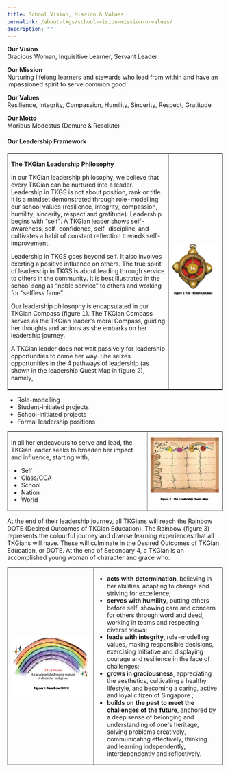 ```yaml
---
title: School Vision, Mission & Values
permalink: /about-tkgs/school-vision-mission-n-values/
description: ""
---
```

<p><strong>Our Vision<br /></strong>Gracious Woman, Inquisitive Learner, Servant Leader</p>
<p><strong>Our Mission<br /></strong>Nurturing lifelong learners and stewards who lead from within and have an impassioned spirit to serve common good</p>
<p><strong>Our Values<br /></strong>Resilience, Integrity, Compassion, Humility, Sincerity, Respect, Gratitude</p>
<p><strong>Our Motto<br /></strong>Moribus Modestus (Demure &amp; Resolute)</p>
<h4><strong>Our Leadership Framework</strong></h4>
<table style="border-collapse: collapse; width: 100%;" border="1">
<tbody>
<tr>
<td style="width: 75%;">
<p><strong>The TKGian Leadership Philosophy</strong></p>
<p>In our TKGian leadership philosophy, we believe that every TKGian can be nurtured into a leader. Leadership in TKGS is not about position, rank or title. It is a mindset demonstrated through role-modelling our school values (resilience, integrity, compassion, humility, sincerity, respect and gratitude). Leadership begins with &ldquo;self&rdquo;. A TKGian leader shows self-awareness, self-confidence, self-discipline, and cultivates a habit of constant reflection towards self-improvement.</p>
<p>Leadership in TKGS goes beyond self. It also involves exerting a positive influence on others. The true spirit of leadership in TKGS is about leading through service to others in the community. It is best illustrated in the school song as &ldquo;noble service&rdquo; to others and working for &ldquo;selfless fame&rdquo;.</p>
<p>Our leadership philosophy is encapsulated in our TKGian Compass (figure 1). The TKGian Compass serves as the TKGian leader's moral Compass, guiding her thoughts and actions as she embarks on her leadership journey.</p>
<p>A TKGian leader does not wait passively for leadership opportunities to come her way. She seizes opportunities in the 4 pathways of leadership (as shown in the leadership Quest Map in figure 2), namely,</p>
</td>
<td style="width: 25%;"><img src="/images/v1.gif"></td>
</tr>
</tbody>
</table>
<ul>
<li>Role-modelling</li>
<li>Student-initiated projects</li>
<li>School-initiated projects</li>
<li>Formal leadership positions</li>
</ul>
<table style="border-collapse: collapse; width: 100%;" border="1">
<tbody>
<tr>
<td style="width: 65%;">
<p>In all her endeavours to serve and lead, the TKGian leader seeks to broaden her impact and influence, starting with,</p>
<ul>
<li>Self</li>
<li>Class/CCA</li>
<li>School</li>
<li>Nation</li>
<li>World</li>
</ul>
</td>
<td style="width: 35%;"><img src="/images/v2.gif"></td>
</tr>
</tbody>
</table>
<p>At the end of their leadership journey, all TKGians will reach the Rainbow DOTE (Desired Outcomes of TKGian Education). The Rainbow (figure 3) represents the colourful journey and diverse learning experiences that all TKGians will have. These will culminate in the Desired Outcomes of TKGian Education, or DOTE. At the end of Secondary 4, a TKGian is an accomplished young woman of character and grace who:</p>
<table style="border-collapse: collapse; width: 100%;" border="1">
<tbody>
<tr>
<td style="width: 40%;"><img src="/images/v3.gif"></td>
<td style="width: 60%;">
<ul>
<li><strong>acts with determination</strong>, believing in her abilities, adapting to change and striving for excellence;</li>
<li><strong>serves with humility</strong>, putting others before self, showing care and concern for others through word and deed, working in teams and respecting diverse views;</li>
<li><strong>leads with integrity</strong>, role-modelling values, making responsible decisions, exercising initiative and displaying courage and resilience in the face of challenges;</li>
<li><strong>grows in graciousness</strong>,<strong>&nbsp;</strong>appreciating the aesthetics, cultivating a healthy lifestyle, and becoming a caring, active and loyal citizen of Singapore ;</li>
<li><strong>builds on the past to meet the challenges of the future</strong>, anchored by a deep sense of belonging and understanding of one's heritage, solving problems creatively, communicating effectively, thinking and learning independently, interdependently and reflectively.</li>
</ul>
</td>
</tr>
</tbody>
</table>